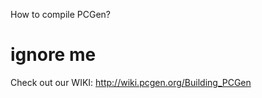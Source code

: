 How to compile PCGen?

ignore me
=====================

Check out our WIKI: http://wiki.pcgen.org/Building_PCGen
